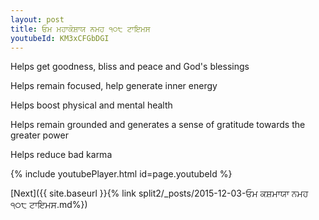 ```yaml
---
layout: post
title: ਓਮ ਮਹਾਕੋਸ਼ਾਯ ਨਮਹ ੧੦੮ ਟਾਇਮਸ
youtubeId: KM3xCFGbDGI
---
```

 
 
Helps get goodness, bliss and peace and God's blessings
 
Helps remain focused, help generate inner energy 
 
Helps boost physical and mental health 
 
Helps remain grounded and generates a sense of gratitude towards the greater power 
 
Helps reduce bad karma
 
 
 
 


{% include youtubePlayer.html id=page.youtubeId %}
 
[Next]({{ site.baseurl }}{% link  split2/_posts/2015-12-03-ਓਮ ਕਸ਼ਮਾਯਾ ਨਮਹ ੧੦੮ ਟਾਇਮਸ.md%})
 
